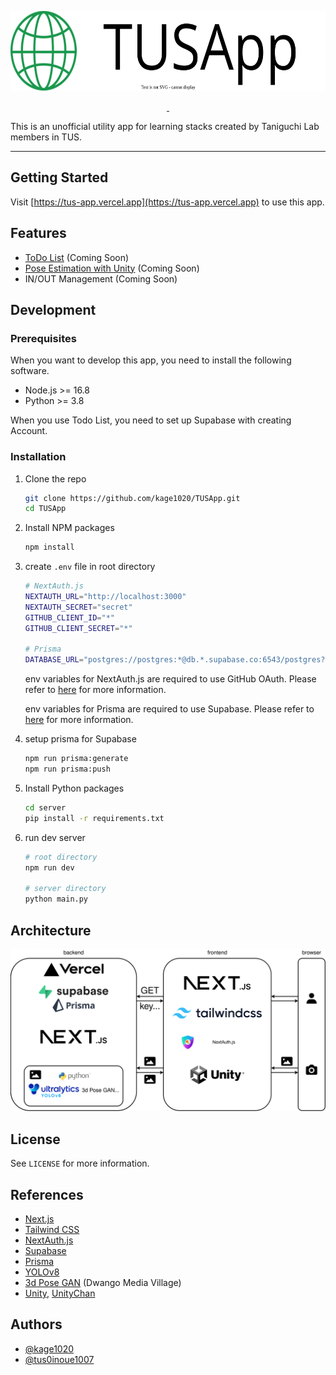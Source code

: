<p align="center">
  <a href="https://tus-app.vercel.app">
    <picture>
      <source media="(prefers-color-scheme: dark)" srcset="./docs/logo-dark.drawio.svg">
      <img src="./docs/logo-light.drawio.svg" height="128">
    </picture>
  </a>
</p>

<p align="center">
  <a aria-label="Framework" href="https://nextjs.org">
    <img alt="" src="https://img.shields.io/badge/framework-next.js-red.svg?style=for-the-badge&labelColor=000000">
  </a>
  <a aria-label="License" href="https://github.com/kage1020/TUSApp/blob/main/LICENSE">
    <img alt="" src="https://img.shields.io/badge/license-mit-green.svg?style=for-the-badge&labelColor=000000">
  </a>
</p>

This is an unofficial utility app for learning stacks created by Taniguchi Lab members in TUS.

---

## Getting Started

Visit [https://tus-app.vercel.app](https://tus-app.vercel.app) to use this app.

## Features

- [ToDo List](https://tus-app.vercel.app/todo) (Coming Soon)
- [Pose Estimation with Unity](https://tus-app.vercel.app/pose) (Coming Soon)
- IN/OUT Management (Coming Soon)

## Development

### Prerequisites

When you want to develop this app, you need to install the following software.

- Node.js >= 16.8
- Python >= 3.8

When you use Todo List, you need to set up Supabase with creating Account.

### Installation

1. Clone the repo

   ```sh
   git clone https://github.com/kage1020/TUSApp.git
   cd TUSApp
   ```

2. Install NPM packages

   ```sh
   npm install
   ```

3. create `.env` file in root directory

   ```sh
   # NextAuth.js
   NEXTAUTH_URL="http://localhost:3000"
   NEXTAUTH_SECRET="secret"
   GITHUB_CLIENT_ID="*"
   GITHUB_CLIENT_SECRET="*"

   # Prisma
   DATABASE_URL="postgres://postgres:*@db.*.supabase.co:6543/postgres?pgbouncer=true&connection_limit=1"
   ```

   env variables for NextAuth.js are required to use GitHub OAuth. Please refer to [here](https://qiita.com/kage1020/items/fca49e9b42b972b70b8c) for more information.

   env variables for Prisma are required to use Supabase. Please refer to [here](https://supabase.com/partners/integrations/prisma) for more information.

4. setup prisma for Supabase

   ```sh
   npm run prisma:generate
   npm run prisma:push
   ```

5. Install Python packages

   ```sh
   cd server
   pip install -r requirements.txt
   ```

6. run dev server

   ```sh
   # root directory
   npm run dev

   # server directory
   python main.py
   ```

## Architecture

<picture>
  <source media="(prefers-color-scheme: dark)" srcset="./docs/architecture-dark.drawio.svg">
  <img src="./docs/architecture-light.drawio.svg">
</picture>

## License

See `LICENSE` for more information.

## References

- [Next.js](https://nextjs.org)
- [Tailwind CSS](https://tailwindcss.com)
- [NextAuth.js](https://next-auth.js.org)
- [Supabase](https://supabase.com)
- [Prisma](https://www.prisma.io)
- [YOLOv8](https://docs.ultralytics.com)
- [3d Pose GAN](https://github.com/DwangoMediaVillage/3dpose_gan) (Dwango Media Village)
- [Unity](https://unity.com), [UnityChan](https://unity-chan.com)

## Authors

- [@kage1020](https://github.com/kage1020)
- [@tus0inoue1007](https://github.com/tus0inoue1007)
